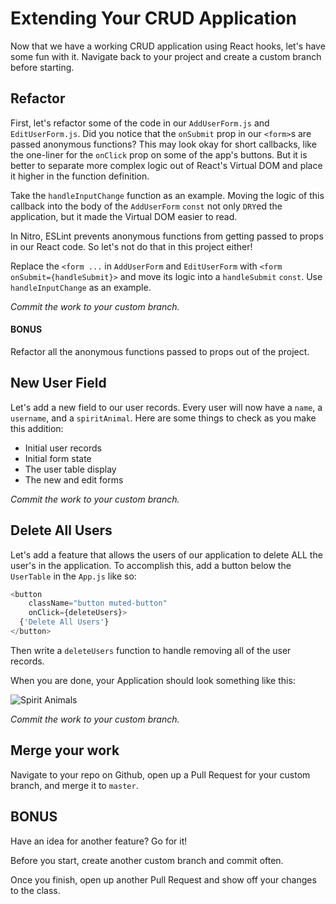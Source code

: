 # Extending Your CRUD Application

Now that we have a working CRUD application using React hooks, let's have some fun with it. Navigate back to your project and create a custom branch before starting.

## Refactor

First, let's refactor some of the code in our `AddUserForm.js` and `EditUserForm.js`. Did you notice that the `onSubmit` prop in our `<form>`s are passed anonymous functions? This may look okay for short callbacks, like the one-liner for the `onClick` prop on some of the app's buttons. But it is better to separate more complex logic out of React's Virtual DOM and place it higher in the function definition.

Take the `handleInputChange` function as an example. Moving the logic of this callback into the body of the `AddUserForm` `const` not only `DRY`ed the application, but it made the Virtual DOM easier to read.

In Nitro, ESLint prevents anonymous functions from getting passed to props in our React code. So let's not do that in this project either!

Replace the `<form ...` in `AddUserForm` and `EditUserForm` with `<form onSubmit={handleSubmit}>` and move its logic into a `handleSubmit` `const`. Use `handleInputChange` as an example.

*Commit the work to your custom branch.*

#### BONUS

Refactor all the anonymous functions passed to props out of the project.

## New User Field

Let's add a new field to our user records. Every user will now have a `name`, a `username`, and a `spiritAnimal`. Here are some things to check as you make this addition:

- Initial user records
- Initial form state
- The user table display
- The new and edit forms

*Commit the work to your custom branch.*

## Delete All Users

Let's add a feature that allows the users of our application to delete ALL the user's in the application. To accomplish this, add a button below the `UserTable` in the `App.js` like so:

```js
<button
    className="button muted-button"
    onClick={deleteUsers}>
  {'Delete All Users'}
</button>
```

Then write a `deleteUsers` function to handle removing all of the user records.

When you are done, your Application should look something like this:

![Spirit Animals](https://raw.githubusercontent.com/powerhome/phrg-react-hooks-extended-tutorial/master/spiritAnimals.png?raw=true "Spirit Animals")

*Commit the work to your custom branch.*

## Merge your work

Navigate to your repo on Github, open up a Pull Request for your custom branch, and merge it to `master`.

## BONUS

Have an idea for another feature? Go for it!

Before you start, create another custom branch and commit often.

Once you finish, open up another Pull Request and show off your changes to the class.


